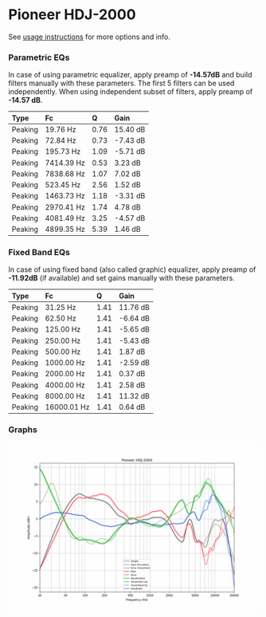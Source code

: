 # Pioneer HDJ-2000
See [usage instructions](https://github.com/jaakkopasanen/AutoEq#usage) for more options and info.

### Parametric EQs
In case of using parametric equalizer, apply preamp of **-14.57dB** and build filters manually
with these parameters. The first 5 filters can be used independently.
When using independent subset of filters, apply preamp of **-14.57 dB**.

| Type    | Fc         |    Q | Gain     |
|:--------|:-----------|:-----|:---------|
| Peaking | 19.76 Hz   | 0.76 | 15.40 dB |
| Peaking | 72.84 Hz   | 0.73 | -7.43 dB |
| Peaking | 195.73 Hz  | 1.09 | -5.71 dB |
| Peaking | 7414.39 Hz | 0.53 | 3.23 dB  |
| Peaking | 7838.68 Hz | 1.07 | 7.02 dB  |
| Peaking | 523.45 Hz  | 2.56 | 1.52 dB  |
| Peaking | 1463.73 Hz | 1.18 | -3.31 dB |
| Peaking | 2970.41 Hz | 1.74 | 4.78 dB  |
| Peaking | 4081.49 Hz | 3.25 | -4.57 dB |
| Peaking | 4899.35 Hz | 5.39 | 1.46 dB  |

### Fixed Band EQs
In case of using fixed band (also called graphic) equalizer, apply preamp of **-11.92dB**
(if available) and set gains manually with these parameters.

| Type    | Fc          |    Q | Gain     |
|:--------|:------------|:-----|:---------|
| Peaking | 31.25 Hz    | 1.41 | 11.76 dB |
| Peaking | 62.50 Hz    | 1.41 | -6.64 dB |
| Peaking | 125.00 Hz   | 1.41 | -5.65 dB |
| Peaking | 250.00 Hz   | 1.41 | -5.43 dB |
| Peaking | 500.00 Hz   | 1.41 | 1.87 dB  |
| Peaking | 1000.00 Hz  | 1.41 | -2.59 dB |
| Peaking | 2000.00 Hz  | 1.41 | 0.37 dB  |
| Peaking | 4000.00 Hz  | 1.41 | 2.58 dB  |
| Peaking | 8000.00 Hz  | 1.41 | 11.32 dB |
| Peaking | 16000.01 Hz | 1.41 | 0.64 dB  |

### Graphs
![](./Pioneer%20HDJ-2000.png)